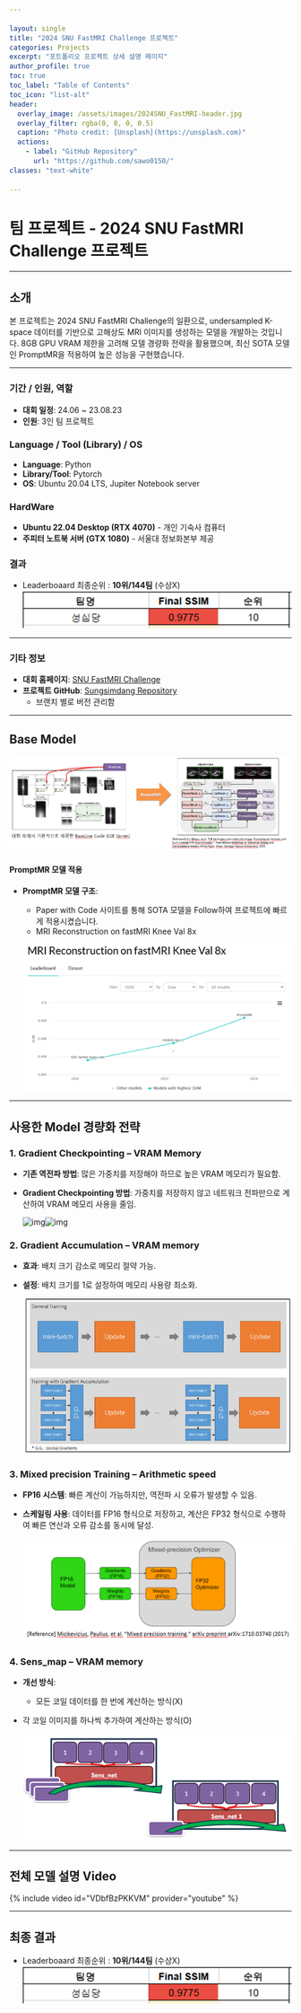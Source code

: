 ```yaml
---

layout: single  
title: "2024 SNU FastMRI Challenge 프로젝트"  
categories: Projects
excerpt: "포트폴리오 프로젝트 상세 설명 페이지"  
author_profile: true  
toc: true  
toc_label: "Table of Contents"  
toc_icon: "list-alt"  
header:  
  overlay_image: /assets/images/2024SNU_FastMRI-header.jpg  
  overlay_filter: rgba(0, 0, 0, 0.5)  
  caption: "Photo credit: [Unsplash](https://unsplash.com)"  
  actions:  
    - label: "GitHub Repository"  
      url: "https://github.com/sawo0150/"  
classes: "text-white"  

---
```


# 팀 프로젝트 - 2024 SNU FastMRI Challenge 프로젝트

---

## 소개
본 프로젝트는 2024 SNU FastMRI Challenge의 일환으로, undersampled K-space 데이터를 기반으로 고해상도 MRI 이미지를 생성하는 모델을 개발하는 것입니다. 8GB GPU VRAM 제한을 고려해 모델 경량화 전략을 활용했으며, 최신 SOTA 모델인 PromptMR을 적용하여 높은 성능을 구현했습니다.

---

### 기간 / 인원, 역할
- **대회 일정**: 24.06 ~ 23.08.23
- **인원**: 3인 팀 프로젝트

### Language / Tool (Library) / OS
- **Language**: Python
- **Library/Tool**: Pytorch
- **OS**: Ubuntu 20.04 LTS, Jupiter Notebook server

### HardWare
- **Ubuntu 22.04 Desktop (RTX 4070)** - 개인 기숙사 컴퓨터 
- **주피터 노트북 서버 (GTX 1080)** - 서울대 정보화본부 제공

### 결과
- Leaderboaard 최종순위 : **10위/144팀** (수상X)![image-20241110015053552](../images/2024-11-09-2024fastMRI_challenge_portfolio/image-20241110015053552.png)

---

### 기타 정보
- **대회 홈페이지**: [SNU FastMRI Challenge](https://fastmri.snu.ac.kr/index.html)
- **프로젝트 GitHub**: [Sungsimdang Repository](https://github.com/sawo0150/FastMRI_sungsimdang)
  - 브랜치 별로 버전 관리함

---

## Base Model

![image-20241110014248688](../images/2024-11-09-2024fastMRI_challenge_portfolio/image-20241110014248688.png)

#### PromptMR 모델 적용

- **PromptMR 모델 구조**:
  - Paper with Code 사이트를 통해 SOTA 모델을 Follow하여 프로젝트에 빠르게 적용시켰습니다.
  - MRI Reconstruction on fastMRI Knee Val 8x

  ![image-20241110014155214](../images/2024-11-09-2024fastMRI_challenge_portfolio/image-20241110014155214.png)
  
---

## 사용한 Model 경량화 전략


### 1. Gradient Checkpointing – VRAM Memory
- **기존 역전파 방법**: 많은 가중치를 저장해야 하므로 높은 VRAM 메모리가 필요함.

- **Gradient Checkpointing 방법**: 가중치를 저장하지 않고 네트워크 전파만으로 계산하여 VRAM 메모리 사용을 줄임.

  ![img](https://blog.kakaocdn.net/dn/Te98T/btrN4xpwmqD/gWsRI2kv5BCOvXGZGUzKH0/img.gif)![img](https://blog.kakaocdn.net/dn/bpaDue/btrN4EWv2v6/MXH4nnTYDCKFn3BOBKza71/img.gif)




### 2. Gradient Accumulation – VRAM memory
- **효과**: 배치 크기 감소로 메모리 절약 가능.

- **설정**: 배치 크기를 1로 설정하여 메모리 사용량 최소화.

  ![image-20241110014849885](../images/2024-11-09-2024fastMRI_challenge_portfolio/image-20241110014849885.png)




### 3. Mixed precision Training – Arithmetic speed
- **FP16 시스템**: 빠른 계산이 가능하지만, 역전파 시 오류가 발생할 수 있음.

- **스케일링 사용**: 데이터를 FP16 형식으로 저장하고, 계산은 FP32 형식으로 수행하여 빠른 연산과 오류 감소를 동시에 달성.

  ![image-20241110014921752](../images/2024-11-09-2024fastMRI_challenge_portfolio/image-20241110014921752.png)




### 4. Sens_map – VRAM memory
- **개선 방식**:
  
  - 모든 코일 데이터를 한 번에 계산하는 방식(X)
- 각 코일 이미지를 하나씩 추가하여 계산하는 방식(O)
  
  ![image-20241110014939208](../images/2024-11-09-2024fastMRI_challenge_portfolio/image-20241110014939208.png)



---

## 전체 모델 설명 Video
{% include video id="VDbfBzPKKVM" provider="youtube" %}

---

## 최종 결과
- Leaderboaard 최종순위 : **10위/144팀** (수상X)![image-20241110015056658](../images/2024-11-09-2024fastMRI_challenge_portfolio/image-20241110015056658.png)
